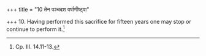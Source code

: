 +++
title = "10 तेन पञ्चदश वर्षाणीष्ट्वा"

+++
10. Having performed this sacrifice for fifteen years one may stop or continue to perform it.[^1]  

[^1]: Cp. III. 14.11-13.
